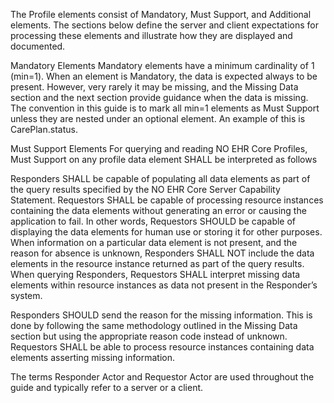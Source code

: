 The Profile elements consist of Mandatory, Must Support, and Additional elements. The sections below define the server and client expectations for processing these elements and illustrate how they are displayed and documented.

Mandatory Elements
Mandatory elements have a minimum cardinality of 1 (min=1). When an element is Mandatory, the data is expected always to be present. However, very rarely it may be missing, and the Missing Data section and the next section provide guidance when the data is missing. The convention in this guide is to mark all min=1 elements as Must Support unless they are nested under an optional element. An example of this is CarePlan.status.

Must Support Elements
For querying and reading NO EHR Core Profiles, Must Support on any profile data element SHALL be interpreted as follows 

Responders SHALL be capable of populating all data elements as part of the query results specified by the NO EHR Core Server Capability Statement.
Requestors SHALL be capable of processing resource instances containing the data elements without generating an error or causing the application to fail. In other words, Requestors SHOULD be capable of displaying the data elements for human use or storing it for other purposes.
When information on a particular data element is not present, and the reason for absence is unknown, Responders SHALL NOT include the data elements in the resource instance returned as part of the query results.
When querying Responders, Requestors SHALL interpret missing data elements within resource instances as data not present in the Responder’s system.

Responders SHOULD send the reason for the missing information. This is done by following the same methodology outlined in the Missing Data section but using the appropriate reason code instead of unknown.
Requestors SHALL be able to process resource instances containing data elements asserting missing information.

The terms Responder Actor and Requestor Actor are used throughout the guide and typically refer to a server or a client.
